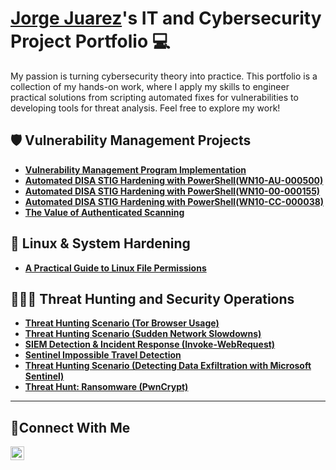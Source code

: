 # <a href="https://www.linkedin.com/in/jorgejuarez1/">Jorge Juarez</a>'s IT and Cybersecurity Project Portfolio 💻

My passion is turning cybersecurity theory into practice. This portfolio is a collection of my hands-on work, where I apply my skills to engineer practical solutions from scripting automated fixes for vulnerabilities to developing tools for threat analysis. Feel free to explore my work!

## 🛡 Vulnerability Management Projects

- **[Vulnerability Management Program Implementation](https://github.com/jorjuarez/vuln-mgmt-impl )**
- **[Automated DISA STIG Hardening with PowerShell(WN10-AU-000500)](https://github.com/jorjuarez/PowerShell-STIG-Automation)**
- **[Automated DISA STIG Hardening with PowerShell(WN10-00-000155)](https://github.com/jorjuarez/Automated-DISA-STIG-Hardening-with-PowerShell-WN10-00-000155)**
- **[Automated DISA STIG Hardening with PowerShell(WN10-CC-000038)](https://github.com/jorjuarez/DISA-STIG-Hardening-with-PowerShell-WN10-CC-000038)**
- **[The Value of Authenticated Scanning](https://github.com/jorjuarez/authenticated-and-unauthenticated-scanning)**

## 🐧 Linux & System Hardening
- **[A Practical Guide to Linux File Permissions](https://github.com/jorjuarez/Linux-file-permission)**

## 🕵️‍♂️🚨 Threat Hunting and Security Operations

- **[Threat Hunting Scenario (Tor Browser Usage)](https://github.com/jorjuarez/threat-hunting-scenario-tor)**
- **[Threat Hunting Scenario (Sudden Network Slowdowns)](https://github.com/jorjuarez/sudden-network-slowdown)**
- **[SIEM Detection & Incident Response (Invoke-WebRequest)](https://github.com/jorjuarez/Sentinel-Detection-Engineering/blob/main/README.md)**
- **[Sentinel Impossible Travel Detection](https://github.com/jorjuarez/Sentinel-Impossible-Travel-Detection/tree/main)**
- **[Threat Hunting Scenario (Detecting Data Exfiltration with Microsoft Sentinel)](https://github.com/jorjuarez/Data-Exfiltration-Hunt)**
- **[Threat Hunt: Ransomware (PwnCrypt)](https://github.com/jorjuarez/Zero-Day-Ransomware-PwnCrypt-Outbreak)**

<hr/>

## 🤝Connect With Me


[<img align="left" alt="___________ | LinkedIn" width="22px" src="https://cdn.jsdelivr.net/npm/simple-icons@v3/icons/linkedin.svg" />][linkedin]


[linkedin]: https://linkedin.com/in/jorgejuarez1

<!--
<img width="35" alt="image" src="https://github.com/user-attachments/assets/2f41c7cd-5ea8-4475-b451-a37161b6c3fb"> 
<img width="35" alt="image" src="https://github.com/user-attachments/assets/77649969-9910-4994-8b96-74a116cfb2a8">
-->
